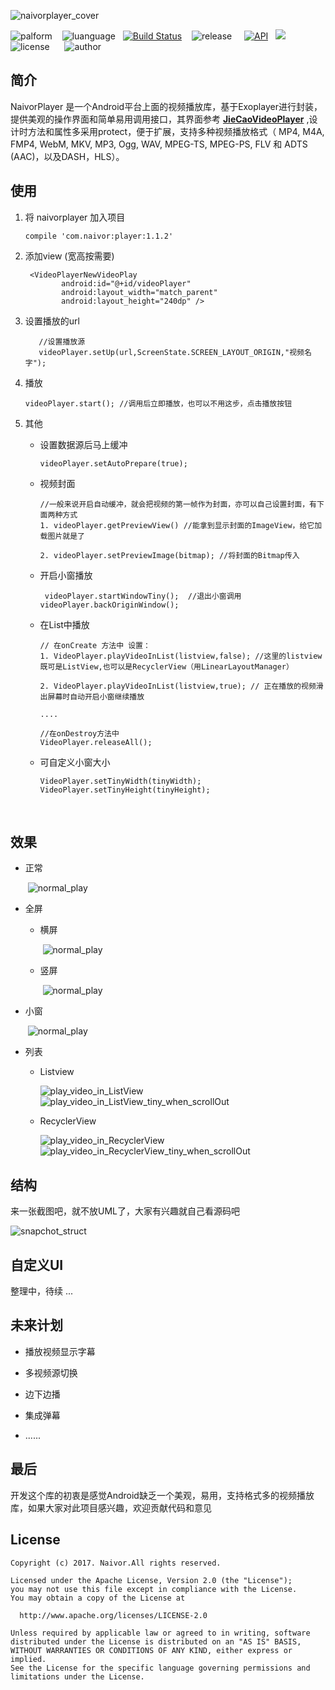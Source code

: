  ![naivorplayer_cover](https://github.com/naivor/NaivorPlayer/blob/master/doc/naivorplayer_cover.png)

![palform](https://img.shields.io/badge/palform-android-orange.svg)    ![luanguage](https://img.shields.io/badge/luanguage-java-09BCA4.svg)   [![Build Status](https://travis-ci.org/naivor/NaivorPlayer.svg?branch=master)](https://travis-ci.org/naivor/NaivorPlayer)    ![release](https://img.shields.io/badge/release-1.1.2-green.svg)     [![API](https://img.shields.io/badge/API-16%2B-brightgreen.svg?style=flat)](https://android-arsenal.com/api?level=16)        <a href="http://www.methodscount.com/?lib=com.naivor%3Aplayer%3A1.1.1"><img src="https://img.shields.io/badge/Size-193 KB-e91e63.svg"/></a>      ![license](https://img.shields.io/badge/license-Apache%202.0-BC0962.svg)      ![author](https://img.shields.io/badge/%E4%BD%9C%E8%80%85-naivor-blue.svg)


## **简介**

NaivorPlayer  是一个Android平台上面的视频播放库，基于Exoplayer进行封装，提供美观的操作界面和简单易用调用接口，其界面参考 [**JieCaoVideoPlayer**](https://github.com/lipangit/JieCaoVideoPlayer) ,设计时方法和属性多采用protect，便于扩展，支持多种视频播放格式（ MP4, M4A, FMP4, WebM, MKV, MP3, Ogg, WAV, MPEG-TS, MPEG-PS, FLV 和 ADTS (AAC)，以及DASH，HLS）。





## **使用**

1. 将 naivorplayer 加入项目

   ```
   compile 'com.naivor:player:1.1.2'
   ```

2. 添加view (宽高按需要)

   ```
    <VideoPlayerNewVideoPlay
           android:id="@+id/videoPlayer"
           android:layout_width="match_parent"
           android:layout_height="240dp" />
   ```

3. 设置播放的url

   ```
      //设置播放源
      videoPlayer.setUp(url,ScreenState.SCREEN_LAYOUT_ORIGIN,"视频名字");
   ```

4. 播放

   ```
   videoPlayer.start(); //调用后立即播放，也可以不用这步，点击播放按钮
   ```

5. 其他

   * 设置数据源后马上缓冲

     ```
     videoPlayer.setAutoPrepare(true);
     ```

   * 视频封面

     ```
     //一般来说开启自动缓冲，就会把视频的第一帧作为封面，亦可以自己设置封面，有下面两种方式
     1. videoPlayer.getPreviewView() //能拿到显示封面的ImageView，给它加载图片就是了

     2. videoPlayer.setPreviewImage(bitmap); //将封面的Bitmap传入
     ```

   * 开启小窗播放

     ```
      videoPlayer.startWindowTiny();  //退出小窗调用 videoPlayer.backOriginWindow();
     ```

   * 在List中播放

     ```
     // 在onCreate 方法中 设置：
     1. VideoPlayer.playVideoInList(listview,false); //这里的listview既可是ListView,也可以是RecyclerView（用LinearLayoutManager）
      
     2. VideoPlayer.playVideoInList(listview,true); // 正在播放的视频滑出屏幕时自动开启小窗继续播放
      
     ....
      
     //在onDestroy方法中
     VideoPlayer.releaseAll();
     ```

   * 可自定义小窗大小

     ```
     VideoPlayer.setTinyWidth(tinyWidth);
     VideoPlayer.setTinyHeight(tinyHeight);
     ```

     ​



## **效果**

* 正常

  ​				![normal_play](https://github.com/naivor/NaivorPlayer/blob/master/doc/normal_play.gif)

* 全屏

  * 横屏

    ​			![normal_play](https://github.com/naivor/NaivorPlayer/blob/master/doc/full_screen_landscap.gif)

  * 竖屏

    ​			![normal_play](https://github.com/naivor/NaivorPlayer/blob/master/doc/full_screen_portrait.gif)

* 小窗

  ​				![normal_play](https://github.com/naivor/NaivorPlayer/blob/master/doc/tiny_screen.gif)

* 列表

  * Listview

    ![play_video_in_ListView](https://github.com/naivor/NaivorPlayer/blob/master/doc/play_video_in_ListView.gif) ![play_video_in_ListView_tiny_when_scrollOut](https://github.com/naivor/NaivorPlayer/blob/master/doc/play_video_in_ListView_tiny_when_scrollOut.gif)

  * RecyclerView

    ![play_video_in_RecyclerView](https://github.com/naivor/NaivorPlayer/blob/master/doc/play_video_in_RecyclerView.gif) ![play_video_in_RecyclerView_tiny_when_scrollOut](https://github.com/naivor/NaivorPlayer/blob/master/doc/play_video_in_RecyclerView_tiny_when_scrollOut.gif)



## **结构**

来一张截图吧，就不放UML了，大家有兴趣就自己看源码吧

![snapchot_struct](https://github.com/naivor/NaivorPlayer/blob/master/doc/snapchot_struct.png)





## 自定义UI

整理中，待续 ...





## **未来计划**

* 播放视频显示字幕

* 多视频源切换

* 边下边播

* 集成弹幕

* ......






## **最后**

开发这个库的初衷是感觉Android缺乏一个美观，易用，支持格式多的视频播放库，如果大家对此项目感兴趣，欢迎贡献代码和意见



 ## License

```
Copyright (c) 2017. Naivor.All rights reserved. 

Licensed under the Apache License, Version 2.0 (the "License");
you may not use this file except in compliance with the License.
You may obtain a copy of the License at

  http://www.apache.org/licenses/LICENSE-2.0

Unless required by applicable law or agreed to in writing, software
distributed under the License is distributed on an "AS IS" BASIS,
WITHOUT WARRANTIES OR CONDITIONS OF ANY KIND, either express or implied.
See the License for the specific language governing permissions and
limitations under the License.
```



